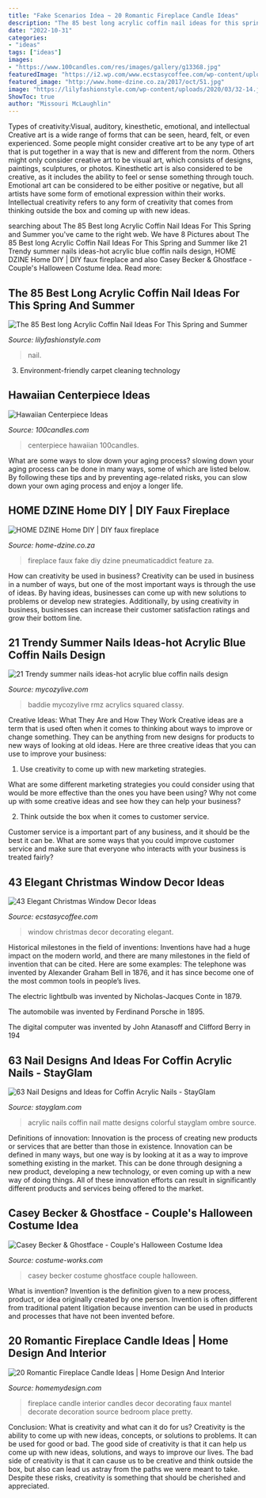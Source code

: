 ```yaml
---
title: "Fake Scenarios Idea ~ 20 Romantic Fireplace Candle Ideas"
description: "The 85 best long acrylic coffin nail ideas for this spring and summer"
date: "2022-10-31"
categories:
- "ideas"
tags: ["ideas"]
images:
- "https://www.100candles.com/res/images/gallery/g13368.jpg"
featuredImage: "https://i2.wp.com/www.ecstasycoffee.com/wp-content/uploads/2016/10/Christmas-window-decorating-ideas.jpg"
featured_image: "http://www.home-dzine.co.za/2017/oct/51.jpg"
image: "https://lilyfashionstyle.com/wp-content/uploads/2020/03/32-14.jpg"
ShowToc: true
author: "Missouri McLaughlin"
---
```



Types of creativity:Visual, auditory, kinesthetic, emotional, and intellectual
Creative art is a wide range of forms that can be seen, heard, felt, or even experienced. Some people might consider creative art to be any type of art that is put together in a way that is new and different from the norm. Others might only consider creative art to be visual art, which consists of designs, paintings, sculptures, or photos. Kinesthetic art is also considered to be creative, as it includes the ability to feel or sense something through touch. Emotional art can be considered to be either positive or negative, but all artists have some form of emotional expression within their works. Intellectual creativity refers to any form of creativity that comes from thinking outside the box and coming up with new ideas.

	

		
searching about The 85 Best long Acrylic Coffin Nail Ideas For This Spring and Summer you've came to the right web. We have 8 Pictures about The 85 Best long Acrylic Coffin Nail Ideas For This Spring and Summer like 21 Trendy summer nails ideas-hot acrylic blue coffin nails design, HOME DZINE Home DIY | DIY faux fireplace and also Casey Becker &amp; Ghostface - Couple&#039;s Halloween Costume Idea. Read more:
		
    
## The 85 Best Long Acrylic Coffin Nail Ideas For This Spring And Summer

<img loading=lazy src="https://lilyfashionstyle.com/wp-content/uploads/2020/03/32-14.jpg" onerror="this.onerror=null;this.src='https://tse2.mm.bing.net/th?id=OIP._9T6bgkQ99Jb-oGkIFWiiQHaKp&amp;pid=15.1';" alt="The 85 Best long Acrylic Coffin Nail Ideas For This Spring and Summer">

_Source: lilyfashionstyle.com_

>nail. 

	

3. Environment-friendly carpet cleaning technology 

    
## Hawaiian Centerpiece Ideas

<img loading=lazy src="https://www.100candles.com/res/images/gallery/g13368.jpg" onerror="this.onerror=null;this.src='https://tse3.mm.bing.net/th?id=OIP.2Vf6hAFCK07EQH1IXZov5gHaLH&amp;pid=15.1';" alt="Hawaiian Centerpiece Ideas">

_Source: 100candles.com_

>centerpiece hawaiian 100candles. 

	

What are some ways to slow down your aging process?
slowing down your aging process can be done in many ways, some of which are listed below. By following these tips and by preventing age-related risks, you can slow down your own aging process and enjoy a longer life.

    
## HOME DZINE Home DIY | DIY Faux Fireplace

<img loading=lazy src="http://www.home-dzine.co.za/2017/oct/51.jpg" onerror="this.onerror=null;this.src='https://tse4.mm.bing.net/th?id=OIP.8GgfFslHYUlDpom9pDR_kAAAAA&amp;pid=15.1';" alt="HOME DZINE Home DIY | DIY faux fireplace">

_Source: home-dzine.co.za_

>fireplace faux fake diy dzine pneumaticaddict feature za. 

	

How can creativity be used in business?
Creativity can be used in business in a number of ways, but one of the most important ways is through the use of ideas. By having ideas, businesses can come up with new solutions to problems or develop new strategies. Additionally, by using creativity in business, businesses can increase their customer satisfaction ratings and grow their bottom line.

    
## 21 Trendy Summer Nails Ideas-hot Acrylic Blue Coffin Nails Design

<img loading=lazy src="https://mycozylive.com/wp-content/uploads/2020/07/12-1.png" onerror="this.onerror=null;this.src='https://tse1.mm.bing.net/th?id=OIP.llHiQ18zNo7uSK57UTJZEgHaIl&amp;pid=15.1';" alt="21 Trendy summer nails ideas-hot acrylic blue coffin nails design">

_Source: mycozylive.com_

>baddie mycozylive rmz acrylics squared classy. 

	

Creative Ideas: What They Are and How They Work
Creative ideas are a term that is used often when it comes to thinking about ways to improve or change something. They can be anything from new designs for products to new ways of looking at old ideas. Here are three creative ideas that you can use to improve your business:
1) Use creativity to come up with new marketing strategies.

What are some different marketing strategies you could consider using that would be more effective than the ones you have been using? Why not come up with some creative ideas and see how they can help your business?

2) Think outside the box when it comes to customer service.

Customer service is a important part of any business, and it should be the best it can be. What are some ways that you could improve customer service and make sure that everyone who interacts with your business is treated fairly?

    
## 43 Elegant Christmas Window Decor Ideas

<img loading=lazy src="https://i2.wp.com/www.ecstasycoffee.com/wp-content/uploads/2016/10/Christmas-window-decorating-ideas.jpg" onerror="this.onerror=null;this.src='https://tse3.mm.bing.net/th?id=OIP.n6Bta0rtk2H_u4OIMRBPcAHaJ1&amp;pid=15.1';" alt="43 Elegant Christmas Window Decor Ideas">

_Source: ecstasycoffee.com_

>window christmas decor decorating elegant. 

	

Historical milestones in the field of inventions:
Inventions have had a huge impact on the modern world, and there are many milestones in the field of invention that can be cited. Here are some examples:
The telephone was invented by Alexander Graham Bell in 1876, and it has since become one of the most common tools in people’s lives.

The electric lightbulb was invented by Nicholas-Jacques Conte in 1879.

The automobile was invented by Ferdinand Porsche in 1895. 

The digital computer was invented by John Atanasoff and Clifford Berry in 194
    
## 63 Nail Designs And Ideas For Coffin Acrylic Nails - StayGlam

<img loading=lazy src="https://stayglam.com/wp-content/uploads/2019/06/Colorful-Matte-Coffin-Acrylic-Nails.jpg" onerror="this.onerror=null;this.src='https://tse3.mm.bing.net/th?id=OIP.C4RNywRqUDEpNZBmk2wQcAHaLH&amp;pid=15.1';" alt="63 Nail Designs and Ideas for Coffin Acrylic Nails - StayGlam">

_Source: stayglam.com_

>acrylic nails coffin nail matte designs colorful stayglam ombre source. 

	

Definitions of innovation:
Innovation is the process of creating new products or services that are better than those in existence. Innovation can be defined in many ways, but one way is by looking at it as a way to improve something existing in the market. This can be done through designing a new product, developing a new technology, or even coming up with a new way of doing things. All of these innovation efforts can result in significantly different products and services being offered to the market.

    
## Casey Becker &amp; Ghostface - Couple&#039;s Halloween Costume Idea

<img loading=lazy src="https://photos.costume-works.com/full/casey_becker_n_ghostface.jpg" onerror="this.onerror=null;this.src='https://tse3.mm.bing.net/th?id=OIP.5kvhqg3TMvvdoco39bZPQAHaJ3&amp;pid=15.1';" alt="Casey Becker &amp; Ghostface - Couple&#039;s Halloween Costume Idea">

_Source: costume-works.com_

>casey becker costume ghostface couple halloween. 

	

What is invention?
Invention is the definition given to a new process, product, or idea originally created by one person. Invention is often different from traditional patent litigation because invention can be used in products and processes that have not been invented before.

    
## 20 Romantic Fireplace Candle Ideas | Home Design And Interior

<img loading=lazy src="http://homemydesign.com/wp-content/uploads/2015/04/pretty-candle-fireplace-designs.jpg" onerror="this.onerror=null;this.src='https://tse3.mm.bing.net/th?id=OIP.tycAq-C2pyWJt5002fmc4AHaLH&amp;pid=15.1';" alt="20 Romantic Fireplace Candle Ideas | Home Design And Interior">

_Source: homemydesign.com_

>fireplace candle interior candles decor decorating faux mantel decorate decoration source bedroom place pretty. 

	

Conclusion: What is creativity and what can it do for us?
Creativity is the ability to come up with new ideas, concepts, or solutions to problems. It can be used for good or bad. The good side of creativity is that it can help us come up with new ideas, solutions, and ways to improve our lives. The bad side of creativity is that it can cause us to be creative and think outside the box, but also can lead us astray from the paths we were meant to take. Despite these risks, creativity is something that should be cherished and appreciated.

